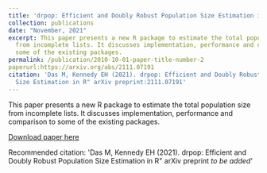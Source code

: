 ```yaml
---
title: 'drpop: Efficient and Doubly Robust Population Size Estimation in R'
collection: publications
date: "November, 2021"
excerpt: This paper presents a new R package to estimate the total population size
  from incomplete lists. It discusses implementation, performance and comparison to
  some of the existing packages.
permalink: /publication/2010-10-01-paper-title-number-2
paperurl:https://arxiv.org/abs/2111.07191
citation: 'Das M, Kennedy EH (2021). drpop: Efficient and Doubly Robust Population
  Size Estimation in R" arXiv preprint:2111.07191'
---
```

This paper presents a new R package to estimate the total population size from incomplete lists. It discusses implementation, performance and comparison to some of the existing packages.

[Download paper here](http://https://arxiv.org/pdf/2111.07191)

Recommended citation: 'Das M, Kennedy EH (2021). drpop: Efficient and Doubly Robust Population Size Estimation in R" arXiv preprint _to be added_'
